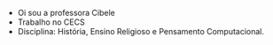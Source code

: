 - Oi sou a professora Cibele
- Trabalho no CECS
- Disciplina: História, Ensino Religioso e Pensamento Computacional.


<!---
cibeleseed/cibeleseed is a ✨ special ✨ repository because its `README.md` (this file) appears on your GitHub profile.
You can click the Preview link to take a look at your changes.
--->
